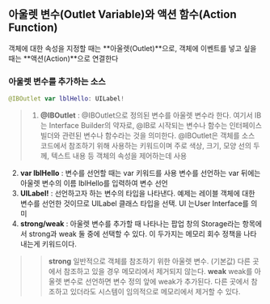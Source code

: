 ## 아울렛 변수(Outlet Variable)와 액션 함수(Action Function)

객체에 대한 속성을 지정할 때는 **아울렛(Outlet)**으로, 객체에 이벤트를 넣고 싶을 때는 **액션(Action)**으로 연결한다


### 아울렛 변수를 추가하는 소스
```swift
@IBOutlet var lblHello: UILabel!
```

>1. **@IBOutlet** : @IBOutlet으로 정의된 변수를 아울렛 변수라 한다.
여기서 IB는 Interface Builder의 약자로, @IB로 시작되는 변수나 함수는 인터페이스 빌더와 관련된 변수나 함수라는 것을 의미한다.
@IBOutlet은 객체를 소스 코드에서 참조하기 위해 사용하는 키워드이며 주로 색상, 크기, 모양 선의 두께, 텍스트 내용 등 객체의 속성을 제어하는데 사용
2. **var lblHello** : 변수를 선언할 때는 var 키워드를 사용
변수를 선언하는 var 뒤에는 아울렛 변수의 이름 lblHello를 입력하여 변수 선언
3. **UILabel!** : 선언하고자 하는 변수의 타입을 나타낸다.
예제는 레이블 객체에 대한 변수를 선언한 것이므로 UILabel 클래스 타입을 선택.
    UI 는User Interface를 의미
4. **strong/weak** : 아울렛 변수를 추가할 때 나타나는 팝업 창의 Storage라는 항목에서 strong과 weak 둘 중에 선택할 수 있다. 
이 두가지는 메모리 회수 정책을 나타내는게 키워드이다.
>>**strong**
일반적으로 객체를 참조하기 위한 아울렛 변수. (기본값)
다른 곳에서 참조하고 있을 경우 메모리에서 제거되지 않는다.
**weak**
weak를 아울렛 변수로 선언하면 변수 정의 앞에 weak가 추가된다.
다른 곳에서 참조하고 있더라도 시스템이 임의적으로 메모리에서 제거할 수 있다.
